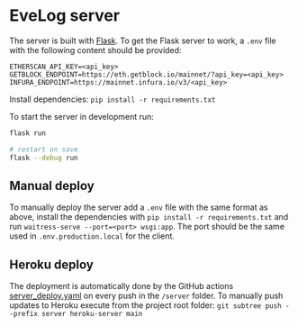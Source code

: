 # EveLog server

The server is built with [Flask](https://flask.palletsprojects.com/en/2.2.x/). To get the Flask server to work, a `.env` file with the following content should be provided:

```
ETHERSCAN_API_KEY=<api_key>
GETBLOCK_ENDPOINT=https://eth.getblock.io/mainnet/?api_key=<api_key>
INFURA_ENDPOINT=https://mainnet.infura.io/v3/<api_key>
```

Install dependencies: `pip install -r requirements.txt`

To start the server in development run:

```bash
flask run

# restart on save
flask --debug run
```

## Manual deploy

To manually deploy the server add a `.env` file with the same format as above, install the dependencies with `pip install -r requirements.txt` and run `waitress-serve --port=<port> wsgi:app`. The port should be the same used in `.env.production.local` for the client.

## Heroku deploy

The deployment is automatically done by the GitHub actions [server_deploy.yaml](../.github/workflows/server_deploy.yaml) on every push in the `/server` folder. To manually push updates to Heroku execute from the project root folder: `git subtree push --prefix server heroku-server main`
